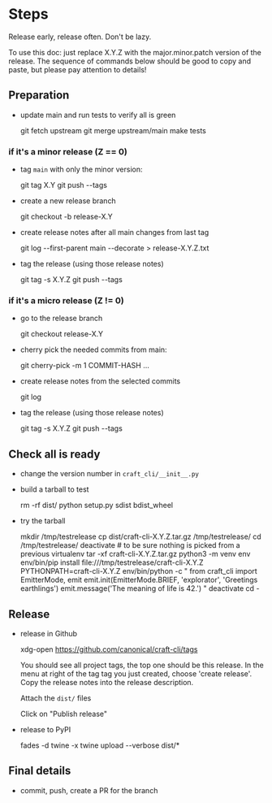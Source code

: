 # Steps

Release early, release often. Don't be lazy.

To use this doc: just replace X.Y.Z with the major.minor.patch version of
the release. The sequence of commands below should be good to copy and
paste, but please pay attention to details!

## Preparation

- update main and run tests to verify all is green

    git fetch upstream
    git merge upstream/main
    make tests

### if it's a minor release (Z == 0)

- tag `main` with only the minor version:

    git tag X.Y
    git push --tags

- create a new release branch

    git checkout -b release-X.Y

- create release notes after all main changes from last tag

    git log --first-parent main --decorate > release-X.Y.Z.txt

- tag the release (using those release notes)

    git tag -s X.Y.Z
    git push --tags

### if it's a micro release (Z != 0)

- go to the release branch

    git checkout release-X.Y

- cherry pick the needed commits from main:

    git cherry-pick -m 1 COMMIT-HASH
    ...

- create release notes from the selected commits

    git log

- tag the release (using those release notes)

    git tag -s X.Y.Z
    git push --tags

## Check all is ready

- change the version number in `craft_cli/__init__.py`

- build a tarball to test

    rm -rf dist/
    python setup.py sdist bdist_wheel

- try the tarball

    mkdir /tmp/testrelease
    cp dist/craft-cli-X.Y.Z.tar.gz /tmp/testrelease/
    cd /tmp/testrelease/
    deactivate # to be sure nothing is picked from a previous virtualenv
    tar -xf craft-cli-X.Y.Z.tar.gz
    python3 -m venv env
    env/bin/pip install file:///tmp/testrelease/craft-cli-X.Y.Z
    PYTHONPATH=craft-cli-X.Y.Z env/bin/python -c "
    from craft_cli import EmitterMode, emit
    emit.init(EmitterMode.BRIEF, 'explorator', 'Greetings earthlings')
    emit.message('The meaning of life is 42.')
    "
    deactivate
    cd -

## Release

- release in Github

    xdg-open https://github.com/canonical/craft-cli/tags

    You should see all project tags, the top one should be this release.
    In the menu at right of the tag tag you just created, choose 'create
    release'. Copy the release notes into the release description.

    Attach the `dist/` files

    Click on "Publish release"

- release to PyPI

    fades -d twine -x twine upload --verbose dist/\*

## Final details

- commit, push, create a PR for the branch
